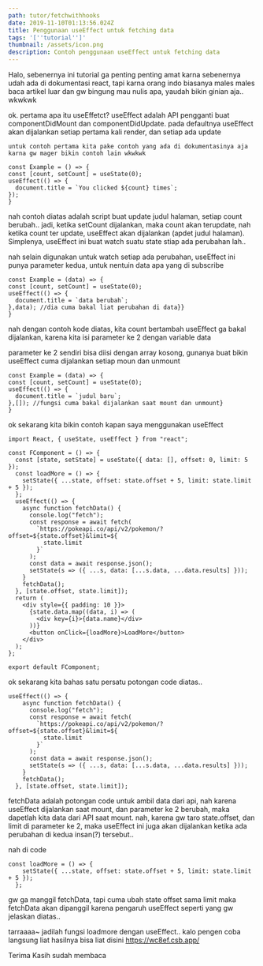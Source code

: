 ```yaml
---
path: tutor/fetchwithhooks
date: 2019-11-10T01:13:56.024Z
title: Penggunaan useEffect untuk fetching data
tags: '[''tutorial'']'
thumbnail: /assets/icon.png
description: Contoh penggunaan useEffect untuk fetching data
---
```

Halo, sebenernya ini tutorial ga penting penting amat karna sebenernya udah ada di dokumentasi react, tapi karna orang indo biasanya males males baca artikel luar dan gw bingung mau nulis apa, yaudah bikin ginian aja.. wkwkwk

ok. pertama apa itu useEffetct?
useEffect adalah API pengganti buat componentDidMount dan componentDidUpdate. pada defaultnya useEffect akan dijalankan setiap pertama kali render, dan setiap ada update

```
untuk contoh pertama kita pake contoh yang ada di dokumentasinya aja karna gw mager bikin contoh lain wkwkwk
```

```
const Example = () => {
const [count, setCount] = useState(0);  
useEffect(() => {    
  document.title = `You clicked ${count} times`;    
});
}
```

nah contoh diatas adalah script buat update judul halaman, setiap count berubah..
jadi, ketika setCount dijalankan, maka count akan terupdate, nah ketika count ter update, useEffect akan dijalankan (apdet judul halaman). Simplenya, useEffect ini buat watch suatu state stiap ada perubahan lah..

nah selain digunakan untuk watch setiap ada perubahan, useEffect ini punya parameter kedua, untuk nentuin data apa yang di subscribe 

```
const Example = (data) => {    
const [count, setCount] = useState(0);    
useEffect(() => {      
  document.title = `data berubah`;    
},data); //dia cuma bakal liat perubahan di data}}
}
```

nah dengan contoh kode diatas, kita count bertambah useEffect ga bakal dijalankan, karena kita isi parameter ke 2 dengan variable data

parameter ke 2 sendiri bisa diisi dengan array kosong, gunanya buat bikin useEffect cuma dijalankan setiap moun dan unmount

```
const Example = (data) => {  
const [count, setCount] = useState(0);  
useEffect(() => {  
  document.title = `judul baru`;  
},[]); //fungsi cuma bakal dijalankan saat mount dan unmount}
}
```

ok sekarang kita bikin contoh kapan saya menggunakan useEffect

```
import React, { useState, useEffect } from "react";

const FComponent = () => {
  const [state, setState] = useState({ data: [], offset: 0, limit: 5 });
  const loadMore = () => {
    setState({ ...state, offset: state.offset + 5, limit: state.limit + 5 });
  };
  useEffect(() => {
    async function fetchData() {
      console.log("fetch");
      const response = await fetch(
        `https://pokeapi.co/api/v2/pokemon/?offset=${state.offset}&limit=${
          state.limit
        }`
      );
      const data = await response.json();
      setState(s => ({ ...s, data: [...s.data, ...data.results] }));
    }
    fetchData();
  }, [state.offset, state.limit]);
  return (
    <div style={{ padding: 10 }}>
      {state.data.map((data, i) => (
        <div key={i}>{data.name}</div>
      ))}
      <button onClick={loadMore}>LoadMore</button>
    </div>
  );
};

export default FComponent;
```

ok sekarang kita bahas satu persatu potongan code diatas..

```
useEffect(() => {
    async function fetchData() {
      console.log("fetch");
      const response = await fetch(
        `https://pokeapi.co/api/v2/pokemon/?offset=${state.offset}&limit=${
          state.limit
        }`
      );
      const data = await response.json();
      setState(s => ({ ...s, data: [...s.data, ...data.results] }));
    }
    fetchData();
  }, [state.offset, state.limit]);
```

fetchData adalah potongan code untuk ambil data dari api, nah karena useEffect dijalankan saat mount, dan parameter ke 2 berubah, maka dapetlah kita data dari API saat mount. nah, karena gw taro state.offset, dan limit di parameter ke 2, maka useEffect ini juga akan dijalankan ketika ada perubahan di kedua insan(?) tersebut..

nah di code

```
const loadMore = () => {
    setState({ ...state, offset: state.offset + 5, limit: state.limit + 5 });
  };
```

gw ga manggil fetchData, tapi cuma ubah state offset sama limit maka fetchData akan dipanggil karena pengaruh useEffect seperti yang gw jelaskan diatas..

tarraaaa~ jadilah fungsi loadmore dengan useEffect..
kalo pengen coba langsung liat hasilnya bisa liat disini <https://wc8ef.csb.app/>

Terima Kasih sudah membaca
